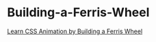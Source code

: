 # Building-a-Ferris-Wheel
<a href="https://www.freecodecamp.org/learn/2022/responsive-web-design/learn-css-animation-by-building-a-ferris-wheel">Learn CSS Animation by Building a Ferris Wheel<a>
